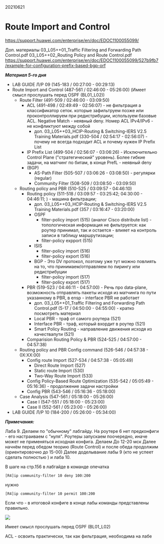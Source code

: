 20210621
# Route Import and Control #

https://support.huawei.com/enterprise/en/doc/EDOC1100055099/

Доп. материалы
03_L05++01_Traffic Filtering and Forwarding Path Control.pdf
03_L05++02_Routing Policy and Route Control.pdf
https://support.huawei.com/enterprise/en/doc/EDOC1100055099/527b9fb7/example-for-configuration-prefix-based-bgp-orf

___Материал 5-го дня___ 
- LAB GUIDE Л/Р 09 (145-183 / 00:27:00 - 00:29:13) 
- Route Import and Control  (487-561 / 02:46:00 - 05:26:00) (Имеет смысл прослушать перед OSPF (BL01_L02))
  - Route Filter (491-509 / 02:46:00 - 03:09:50)
     - ACL (491-498 / 02:49:49 - 02:56:07) - не фильтрация а классификатор сеток. которые зафильтруем позже или проконтроллируем при редистрибуции, используем базовые ACL. Negative Match - неявный deny. Номер ACL IPv4/IPv6 - не конфликтуют между собой
         - доп. 03_L05++03_HCIP-Routing & Switching-IERS V2.5 Training Materials.pdf (330-504 / 02:54:17 - 02:56:07) - почему не всегда подходит ACL и почему нужен IP Prefix List 
     - IP Prefix List (499-504 / 02:56:07 - 03:06:26) - Исключительно Control Plane ("стратегический" уровень). Более гибкие задачи, на матчинг по битам, в конце PrefL - неявный deny        
     - (BGP) 
        - AS-Path Filter (505-507 / 03:06:26 - 03:08:50) - регулярки (regular)
        - Community Filter  (508-509 / 03:08:50 - 03:09:50)
  - Routing policy and PBR (510-525 / 03:09:57 - 04:46:10)
     - Routing policy (511-518 / 03:09:57 - 03:25:42; 04:30:00 - 04:46:11; ) - машина фильтрации; 
         - доп. 03_L05++03_HCIP-Routing & Switching-IERS V2.5 Training Materials.pdf (357 / 03:16:47 - 03:20:00) 
         - OSPF
           - filter-policy import (515) (аналог Cisco distribute list) - топологическая информация не фильтруется: как роутер принимал, так и остается - влияет на контроль записи в таблицу маршрутизации;
           - filter-policy expport (515)
         - ISIS
            - filter-policy import (516)
            - filter-policy export (516)
         - BGP - Это DV протокол, поэтому уже тут можно повлиять на то, что принимаем/отправляем по пирингу или редистрибуции
            - filter-policy import (517)
            - filter-policy export (517)
     - PBR (519-523 / 04:46:11 - 04:57:00) - Речь про data-plane, возможность отправлять пакеты исходя из матчинга по пути указанному в PBR, в ensp - interface PBR не работает
         - доп. 03_L05++01_Traffic Filtering and Forwarding Path Control.pdf (5-17 / 04:50:00 - 04:55:00) - кратко посмотреть материал    
        - Local PBR - траф от самого роутера (521)
        - Interface PBR - траф, который вхордит в роутер (521)
        - Smart Policy Routing - направление движения исходя из качествапути (521)
     - Comparision Routing Policy & PBR (524-525 / 04:57:00 -  04:57:38)
  - Routing policy and PBR Config command (526-546 / 04:57:38 - 0X:XX:00)
     - Config route Import (527-534 / 04:57:38 - 05:05:49)
        - Direct Route Import (527)
        - Static route Import (530)
        - Two-Way Route Import (533)
     - Config Policy-Based Route Optimization (535-542 / 05:05:49 - 05:16:36) - продолжение задачи настройки 
     - Config PBR (543-546 / 05:16:36 - 05:18:00)
  - Case Analysis (547-561 / 05:18:00 - 05:26:00)
     - Case I (547-551 / 05:18:00 - 05:23:00)
     - Case II (552-561 / 05:23:00 - 05:26:00)
- LAB GUIDE Л/Р 10 (184-200 / 05:26:00 - 05:34:00) 

___Примечания:___

Лаба 9. Делаем по "обычному" лабгайду. На роутере 6 нет предконфиги - его настраиваем с "нуля". Роутеры запускаем поочередно, иначе может не применяться исходная конфига. Делаем До 12-20 мск Далее начнём перед обедом теорию (Route Control) и после обеда продолжим (ориентировочно до 15-00) Далее доделывание лабы 9 (кто не успеет сделать полностью ) и лаба 10. 

В шаге на стр.156 в лабгайде в команде опечатка 
```
[R4]ip community-filter 10 deny 100:200
```
 нужно

```
[R4]ip community-filter 10 permit 100:200
``` 
Если что - в итоговой конфиге в конце лабы команды представлены правильно.

![](GIT/Mikrotest/HCIE/HCIE%20CAMP%202021/BL_03_L05%20-%2020210621/pictures/01.jpg)

Имеет смысл прослушать перед OSPF (BL01_L02)

ACL - освоить практически, так как фильтрация, необходима на лабе